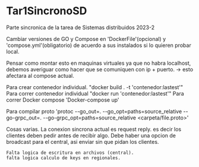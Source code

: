 # Tar1SincronoSD
Parte sincronica de la tarea de Sistemas distribuidos 2023-2

Cambiar versiones de GO y Compose en 'DockerFile'(opcional) y 'compose.yml'(obligatorio) de acuerdo a sus instalados si lo quieren probar local.

Pensar como montar esto en maquinas virtuales ya que no habra localhost, debemos averiguar como hacer que se comuniquen con ip + puerto. -> esto afectara al compose actual.

Para crear contenedor individual.
    "docker build . -t 'contenedor:lastest'"
Para correr contenedor individual
    "docker run 'contenedor:lastest'"
Para correr Docker compose
    'Docker-compose up'

Para compilar proto
    'protoc --go_out=. --go_opt=paths=source_relative     --go-grpc_out=. --go-grpc_opt=paths=source_relative     <carpeta/file.proto>'


Cosas varias.
    La conexion sincrona actual es request reply. es decir los clientes deben pedir antes de recibir algo.
    Debe haber una opcion de broadcast para el central, asi enviar sin que pidan los clientes.

    Falta logica de escritura en archivos (central).
    falta logica calculo de keys en regionales.

